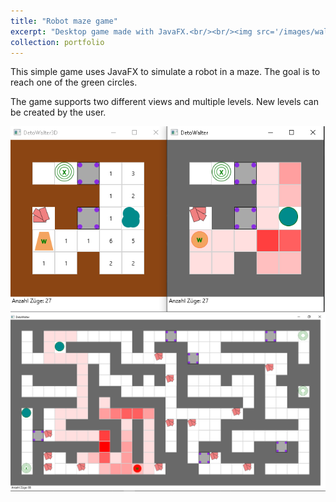 ```yaml
---
title: "Robot maze game"
excerpt: "Desktop game made with JavaFX.<br/><br/><img src='/images/walter1.png'>"
collection: portfolio
---
```


This simple game uses JavaFX to simulate a robot in a maze. The goal is to reach one of the green circles. 

The game supports two different views and multiple levels. New levels can be created by the user. 


<img src='/images/walter.png'>

<img src='/images/walter2.png'>
